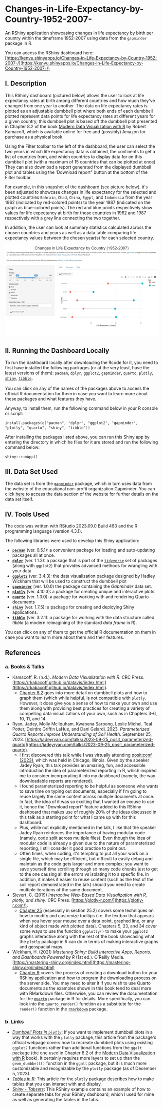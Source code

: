 # Changes-in-Life-Expectancy-by-Country-1952-2007-
An RShiny application showcasing changes in life expectancy by birth per country within the timeframe 1952-2007 using data from the `gapminder` package in R.

You can access the RShiny dashboard here: [https://kenvu.shinyapps.io/Changes-in-Life-Expectancy-by-Country-1952-2007-/](https://kenvu.shinyapps.io/Changes-in-Life-Expectancy-by-Country-1952-2007-/)

## I. Description
This RShiny dashboard (pictured below) allows the user to look at life expectancy rates at birth among different countries and how much they've changed from one year to another.  The data on life expectancy rates is plotted as an adjustable dumbbell plot where both ends of each dumbbell plotted represent data points for life expectancy rates at different years for a given country; this dumbbell plot is based off the dumbbell plot presented in Chapter 8.2 of the book [Modern Data Visualization with R](https://rkabacoff.github.io/datavis/index.html) by Robert Kamacoff, which is available online for free and (possibly) Amazon for purchase as a physical book. 



Using the Filter toolbar to the left of the dashboard, the user can select the two years in which life expectancy data is obtained, the continents to get a list of countries from, and which countries to display data for on this dumbbell plot (with a maximum of 15 countries that can be plotted at once).  They can also download a report generated from the displayed dumbbell plot and tables using the 'Download report" button at the bottom of the Filter toolbar.

For example, in this snapshot of the dashboard (see picture below), it's been adjusted to showcase changes in life expectancy for the selected and plotted countries `Bahrain`, `Chad`, `China`, `Egypt`, and `Indonesia` from the year 1962 (indicated by red-colored points) to the year 1987 (indicated on the graph as blue-colored points).  The red and blue points respectively show values for life expectancy at birth for those countries in 1962 and 1987 respectively with a grey line connecting the two together.

In addition, the user can look at summary statistics calculated across the chosen countries and years as well as a data table comparing life expectancy values between the chosen year(s) for each selected country. 

![](snapshot_dashboard.jpg)

## II. Running the Dashboard Locally
To run the dashboard locally after downloading the Rcode for it, you need to first have installed the following packages (or at the very least, have the latest versions of them): 
[`pacman`](https://www.rdocumentation.org/packages/pacman/), [`dplyr`](https://www.rdocumentation.org/packages/dplyr/), [`ggplot2`](https://www.rdocumentation.org/packages/ggplot2/), [`gapminder`](https://www.rdocumentation.org/packages/gapminder/), [`quarto`](https://www.rdocumentation.org/packages/quarto/), [`plotly`](https://www.rdocumentation.org/packages/plotly/), [`shiny`](https://www.rdocumentation.org/packages/shiny/), [`tibble`](https://www.rdocumentation.org/packages/tibble/).
<br /> <br /> 
You can click on any of the names of the packages above to access the official R documentation for them in case you want to learn more about these packages and what features they have.

Anyway, to install them, run the following command below in your R console or script:
```{r}
install.packages(c("pacman", "dplyr", "ggplot2", "gapminder", "plotly", "quarto", "shiny", "tibble"))
```

After installing the packages listed above, you can run this Shiny app by entering the directory in which he files for it are stored and run the following command below:
```{r}
shiny::runApp()
```

## III. Data Set Used
The data set is from the [`gapminder`](https://www.rdocumentation.org/packages/gapminder/) package, which in turn uses data from the website of the educational non-profit organization Gapminder.  You can click [here](https://www.gapminder.org/data/) to access the data section of the website for further details on the data set itself.

## IV. Tools Used
The code was written with RStudio 2023.09.0 Build 463 and the R programming language (version 4.3.1).

The following libraries were used to develop this Shiny application: 
- **[`pacman`](https://www.rdocumentation.org/packages/pacman/)** (ver. 0.5.1): a convenient package for loading and auto-updating packages all at once.
- **[`dplyr`](https://www.rdocumentation.org/packages/dplyr/)** (ver. 1.1.3): a package that is part of the [`tidyverse`](https://tidyverse.tidyverse.org/) set of packages (along with `ggplot2`) that provides advanced methods for wrangling with your data 
- **[`ggplot2`](https://www.rdocumentation.org/packages/ggplot2/)** (ver. 3.4.3): the data visualization package designed by Hadley Wickham that will be used to construct the dumbbell plot
- **[`gapminder`](https://www.rdocumentation.org/packages/gapminder/)** (ver. 1.0.0) the package containing the *Gapminder* data set.
- **[`plotly`](https://www.rdocumentation.org/packages/plotly/)** (ver. 4.10.3): a package for creating unique and interactive plots.
- **[`quarto`](https://www.rdocumentation.org/packages/quarto/)** (ver. 1.3.0): a package for working with and rendering Quarto documents
- **[`shiny`](https://www.rdocumentation.org/packages/shiny/)** (ver. 1.7.5): a package for creating and deploying Shiny applications.
- **[`tibble`](https://www.rdocumentation.org/packages/tibble/)** (ver. 3.2.1): a package for working with the data structure called *tibble* (a modern reimagining of the standard *data frame* in R).

You can click on any of them to get the official R documentation on them in case you want to learn more about them and their features.

## References
### a. Books & Talks
- Kamacoff, R. (n.d.). *Modern Data Visualization with R*. CRC Press. [https://rkabacoff.github.io/datavis/index.html](https://rkabacoff.github.io/datavis/index.html).
  - [Chapter 8.2](https://rkabacoff.github.io/datavis/Time.html#dummbbell-charts) goes into more detail on dumbbell plots and how to graph them (which while helpful, is not compatible with `plotly`.  However, it does give you a sense of how to make your own and use them along with providing best practices for creating a variety of compelling data visualizations of your own, such as in Chapters 3-6, 10, 11, and 14.
- Ryan, Jadey, Molly McIlquham, Kwabena Sarpong, Leslie Michel, Teal Potter, Deirdre Griffin LaHue, and Dani Gelardi. 2023. *Parameterized Quarto Reports Improve Understanding of Soil Health.* September 25, 2023. [https://jadeyryan.com/talks/2023-09-25_posit_parameterized-quarto](https://jadeyryan.com/talks/2023-09-25_posit_parameterized-quarto).
  - I first discovered this talk while I was virtually attending [posit:conf (2023)](https://posit.co/conference/), which was held in Chicago, Illinois.  Given by the speaker Jadey Ryan, this talk provides an amazing, fun, and accessible introduction the idea of parameterized reporting in R, which inspired me to consider incorporating it into my dashboard (namely, the way downloadable reports are rendered).
  - I found parameterized reporting to be helpful as someone who wants to save time on typing out documents, especially if I'm going to reuse largely the same content across multiple documents at once.  In fact, the idea of it was so exciting that I wanted an excuse to use it, hence the "Download report" feature added to this RShiny dashboard that makes use of roughly 20% of the ideas discussed in this talk as a starting point for what I came up with for this dashboard.
  - Plus, while not explicitly mentioned in the talk, I like that the speaker Jadey Ryan reinforces the importance of having modular code (namely, code split across multiple files).  Even though the idea of modular code is already a given due to the nature of parameterized reporting, I still consider it good practice to point out.
  - Often times, when coding, it's tempting to put all your work on a single file, which may be efficient, but difficult to easily debug and maintain as the code gets larger and more complex; you want to save yourself time scrolling through so many code chunks just to get to the one causing all the errors vs isolating it to a specfic file.  In addition, it makes it easier to reuse content (such as the text of the soil report demonstrated in the talk) should you need to create multiple iterations of the same document.
- Sievert, C. (2019) *Interactive Web-Based Data Visualization with R, plotly, and shiny*. CRC Press. [https://plotly-r.com/](https://plotly-r.com/).
  - [Chapter 25](https://plotly-r.com/controlling-tooltips) (especially in section 25.2) covers some techniques on how to modify and customize tooltips (i.e. the textbox that appears when you hover your mouse over a data point, graphed line, or any kind of object made with plotted data).  Chapters 5, 33, and 34 cover some ways to use the function `ggplotly()` to make your `ggplot2` graphs interactive along with the rest of the book showcasing what the `plotly` package in R can do in terms of making interactive graphs and geospacial maps.
- Wickham, H. (2021) *Mastering Shiny: Build Interactive Apps, Reports, and Dashboards Powered by R* (1st ed.). O’Reilly Media. [https://mastering-shiny.org/index.html](https://mastering-shiny.org/index.html)
  - [Chapter 9](https://mastering-shiny.org/action-transfer.html) covers the process of creating a download button for your RShiny application and how to program the downloading process on the server side.  You may need to alter it if you wish to use Quarto documents as the examples shown in this book tend to deal more with RMarkdown files.  Otherwise, you can review the documentation for the [`quarto`](https://www.rdocumentation.org/packages/quarto/) package in R for details.  More specifically, you can look into the `quarto_render()` function as a substitute for the `render()` function in the [`rmarkdown`](https://www.rdocumentation.org/packages/rmarkdown/) package.

### b. Links
- *[Dumbbell Plots in `plotly`](https://plotly.com/ggplot2/dumbbell-plots/)*: If you want to implement dumbbell plots in a way that works with the `plotly` package, this article from the package's official webpage covers how to recreate dumbbell plots using existing `ggplot2` functions rather than additional functions from the `ggalt` package (the one used in Chapter 8.2 of the [Modern Data Visualization with R](https://rkabacoff.github.io/datavis/index.html) book).  It certainly requires more layers to set up than the `geom_dumbbell()` function in the `ggalt` package, but it is much more customizable and recognizable by the `plotly` package (as of December 5, 2023).
- *[Tables in R](https://plotly.com/r/table/)*: This article for the `plotly` package describes how to make tables that you can interact with and display.
- *[Shiny - Tabsets](https://shiny.posit.co/r/gallery/application-layout/tabsets/)*: This RShiny example contains an example of how to create separate tabs for your RShiny dashboard, which I used for mine as well as generating the tables in the tabs.
